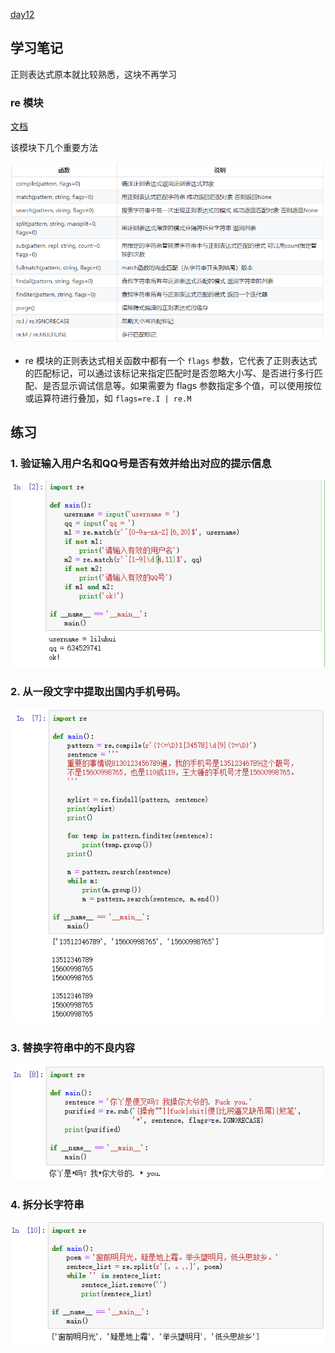 [day12](https://github.com/jackfrued/Python-100-Days/blob/master/Day01-15/Day12/%E5%AD%97%E7%AC%A6%E4%B8%B2%E5%92%8C%E6%AD%A3%E5%88%99%E8%A1%A8%E8%BE%BE%E5%BC%8F.md)

## 学习笔记

正则表达式原本就比较熟悉，这块不再学习

### re 模块

[文档](https://docs.python.org/zh-cn/3/library/re.html)

该模块下几个重要方法

![ac71fa8674f0da89b601445229725d26.png](./assets/12-01.png)

- re 模块的正则表达式相关函数中都有一个 `flags` 参数，它代表了正则表达式的匹配标记，可以通过该标记来指定匹配时是否忽略大小写、是否进行多行匹配、是否显示调试信息等。如果需要为 flags 参数指定多个值，可以使用按位或运算符进行叠加，如 `flags=re.I | re.M`

## 练习

### 1. 验证输入用户名和QQ号是否有效并给出对应的提示信息

![c19051e006a19acb8d3815e37a14750f.png](./assets/12-02.png)

### 2. 从一段文字中提取出国内手机号码。

![4e15acdf9153c9bf396979842f1b9ea6.png](./assets/12-03.png)

### 3. 替换字符串中的不良内容

![b70e16689c5d77b93302f9eba81a57ee.png](./assets/12-04.png)

### 4. 拆分长字符串

![0a8657c1d9578ba2c0e9b6cc5e631a73.png](./assets/12-05.png)

